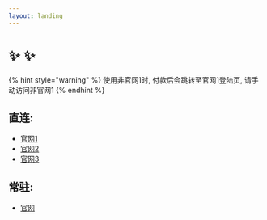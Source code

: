 ```yaml
---
layout: landing
---
```


# ✨ ✨

{% hint style="warning" %}
使用非官网1时, 付款后会跳转至官网1登陆页, 请手动访问非官网1
{% endhint %}

## 直连:

* [官网1](https://a.xn--6nq44r2uh9rhj7f.com)
* [官网2](https://xn--mes358ac0l6iy.com)
* [官网3](https://xn--fiq93tcnn892b.com)

## **常驻:**

* [官网](https://xn--6nq44r2uh9rhj7f.com)
